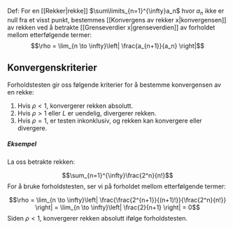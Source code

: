 Def:
For en [[Rekker|rekke]] $\sum\limits_{n=1}^{\infty}a_n$ hvor $a_n$ ikke er null fra et visst punkt, bestemmes [[Konvergens av rekker x|konvergensen]] av rekken ved å betrakte [[Grenseverdier x|grenseverdien]] av forholdet mellom etterfølgende termer:
$$\rho = \lim_{n \to \infty}\left| \frac{a_{n+1}}{a_n} \right|$$
## Konvergenskriterier
Forholdstesten gir oss følgende kriterier for å bestemme konvergensen av en rekke:

1. Hvis $\rho < 1$, konvergerer rekken absolutt.
2. Hvis $\rho > 1$ eller $L$ er uendelig, divergerer rekken.
3. Hvis $\rho = 1$, er testen inkonklusiv, og rekken kan konvergere eller divergere.
##### Eksempel
La oss betrakte rekken:

$$\sum_{n=1}^{\infty}\frac{2^n}{n!}$$
For å bruke forholdstesten, ser vi på forholdet mellom etterfølgende termer:

$$\rho = \lim_{n \to \infty}\left| \frac{\frac{2^{n+1}}{(n+1)!}}{\frac{2^n}{n!}} \right| = \lim_{n \to \infty}\left| \frac{2}{n+1} \right| = 0$$
Siden $\rho < 1$, konvergerer rekken absolutt ifølge forholdstesten.
